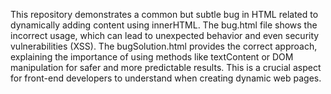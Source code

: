 This repository demonstrates a common but subtle bug in HTML related to dynamically adding content using innerHTML.  The bug.html file shows the incorrect usage, which can lead to unexpected behavior and even security vulnerabilities (XSS). The bugSolution.html provides the correct approach, explaining the importance of using methods like textContent or DOM manipulation for safer and more predictable results. This is a crucial aspect for front-end developers to understand when creating dynamic web pages.